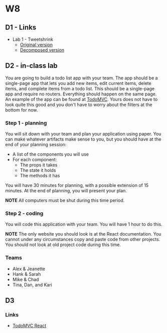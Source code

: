 # W8

## D1 - Links

* Lab 1 - Tweetshrink
  * [Original version](https://github.com/momentum-cohort-2018-07/lab-w8d1-fe)
  * [Decomposed version](https://github.com/momentum-cohort-2018-07/lab-w8d1-fe/tree/decomposed)

## D2 - in-class lab

You are going to build a todo list app with your team. The app should be a single-page app that lets you add new items, edit current items, delete items, and complete items from a todo list. This should be a single-page app and require no routers. Everything should happen on the same page. An example of the app can be found at [TodoMVC](http://todomvc.com/examples/vanillajs/). Yours does not have to look quite this good and you don't have to worry about the filters at the bottom for now.

### Step 1 - planning

You will sit down with your team and plan your application using paper. You can make whatever artifacts make sense to you, but you should have at the end of your planning session:

* A list of the components you will use
* For each component:
  * The props it takes
  * The state it holds
  * The methods it has

You will have 30 minutes for planning, with a possible extension of 15 minutes. At the end of planning, you will present your plan.

**NOTE** All computers must be shut during this time period.

### Step 2 - coding

You will code this application with your team. You will have 1 hour to do this.

**NOTE** The only website you should look is at the React documentation. You cannot under any circumstances copy and paste code from other projects. You should not look at old project code during this time.

### Teams

* Alex & Jeanette
* Hank & Sarah
* Mike & Chad
* Tina, Dan, and Kari

## D3

### Links

* [TodoMVC React](https://github.com/tastejs/todomvc/tree/gh-pages/examples/react)
